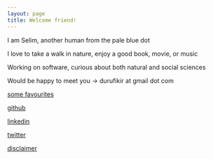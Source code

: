 ```yaml
---
layout: page
title: Welcome friend! 
---
```


I am Selim, another human from the pale blue dot 

I love to take a walk in nature, enjoy a good book, movie, or music  

Working on software, curious about both natural and social sciences

Would be happy to meet you -> durufikir at gmail dot com  

[some favourites](/lists)

[github](https://github.com/selimslab)

[linkedin](https://www.linkedin.com/in/time/)

[twitter](https://twitter.com/selimsnotes)

[disclaimer](/disclaimer)
